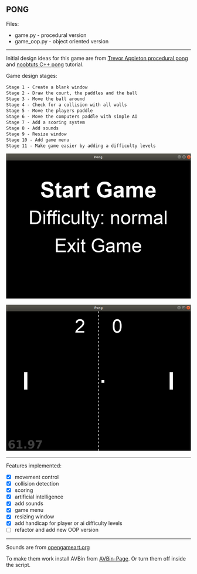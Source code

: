## PONG

Files:
* game.py - procedural version
* game_oop.py - object oriented version

---

Initial design ideas for this game are from [Trevor Appleton procedural pong][trevor-appleton]
and [noobtuts C++ pong][noobtuts-pong] tutorial.

Game design stages:

```text
Stage 1 - Create a blank window
Stage 2 - Draw the court, the paddles and the ball
Stage 3 - Move the ball around
Stage 4 - Check for a collision with all walls
Stage 5 - Move the players paddle
Stage 6 - Move the computers paddle with simple AI
Stage 7 - Add a scoring system
Stage 8 - Add sounds
Stage 9 - Resize window
Stage 10 - Add game menu
Stage 11 - Make game easier by adding a difficulty levels 
```

![menu](docs/menu.png)

![game](docs/game.png)

---

Features implemented:
- [x] movement control
- [x] collision detection
- [x] scoring
- [x] artificial intelligence
- [x] add sounds
- [x] game menu
- [x] resizing window
- [x] add handicap for player or ai difficulty levels
- [ ] refactor and add new OOP version

---

Sounds are from [opengameart.org](https://opengameart.org/)

To make them work install AVBin from [AVBin-Page](http://avbin.github.io/AVbin/Download.html). 
Or turn them off inside the script.

[noobtuts-pong]: https://noobtuts.com/cpp/2d-pong-game
[trevor-appleton]: http://trevorappleton.blogspot.com/2014/04/writing-pong-using-python-and-pygame.html